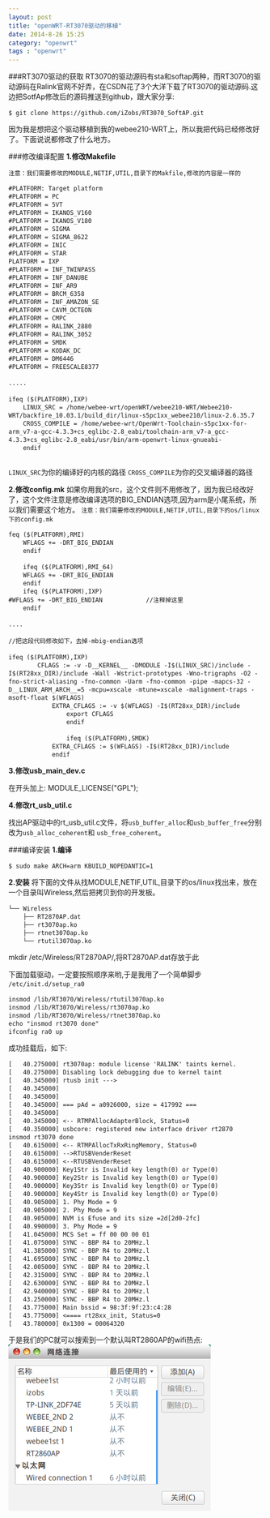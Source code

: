 ```yaml
---
layout: post
title: "openWRT-RT3070驱动的移植"
date: 2014-8-26 15:25
category: "openwrt"
tags : "openwrt"
---
```


###RT3070驱动的获取
RT3070的驱动源码有sta和softap两种，而RT3070的驱动源码在Ralink官网不好弄，在CSDN花了3个大洋下载了RT3070的驱动源码.这边把SotfAp修改后的源码推送到github，跟大家分享:

```
$ git clone https://github.com/iZobs/RT3070_SoftAP.git

```
因为我是想把这个驱动移植到我的webee210-WRT上，所以我把代码已经修改好了。下面说说都修改了什么地方。

###修改编译配置
__1.修改Makefile__

`注意：我们需要修改的MODULE,NETIF,UTIL,目录下的Makfile,修改的内容是一样的`

```
#PLATFORM: Target platform
#PLATFORM = PC
#PLATFORM = 5VT
#PLATFORM = IKANOS_V160
#PLATFORM = IKANOS_V180
#PLATFORM = SIGMA
#PLATFORM = SIGMA_8622
#PLATFORM = INIC
#PLATFORM = STAR
PLATFORM = IXP
#PLATFORM = INF_TWINPASS
#PLATFORM = INF_DANUBE
#PLATFORM = INF_AR9
#PLATFORM = BRCM_6358
#PLATFORM = INF_AMAZON_SE
#PLATFORM = CAVM_OCTEON
#PLATFORM = CMPC
#PLATFORM = RALINK_2880
#PLATFORM = RALINK_3052
#PLATFORM = SMDK
#PLATFORM = KODAK_DC
#PLATFORM = DM6446
#PLATFORM = FREESCALE8377

.....

ifeq ($(PLATFORM),IXP)
	LINUX_SRC = /home/webee-wrt/openWRT/webee210-WRT/Webee210-WRT/backfire_10.03.1/build_dir/linux-s5pc1xx_webee210/linux-2.6.35.7
	CROSS_COMPILE = /home/webee-wrt/OpenWrt-Toolchain-s5pc1xx-for-arm_v7-a-gcc-4.3.3+cs_eglibc-2.8_eabi/toolchain-arm_v7-a_gcc-4.3.3+cs_eglibc-2.8_eabi/usr/bin/arm-openwrt-linux-gnueabi-
	endif
	 
```

`LINUX_SRC`为你的编译好的内核的路径
`CROSS_COMPILE`为你的交叉编译器的路径

__2.修改config.mk__
如果你用我的src，这个文件则不用修改了，因为我已经改好了，这个文件注意是修改编译选项的BIG_ENDIAN选项,因为arm是小尾系统，所以我们需要这个地方。
`注意：我们需要修改的MODULE,NETIF,UTIL,目录下的os/linux下的config.mk`

```
feq ($(PLATFORM),RMI)
	WFLAGS += -DRT_BIG_ENDIAN
	endif

	ifeq ($(PLATFORM),RMI_64)
	WFLAGS += -DRT_BIG_ENDIAN
	endif
	ifeq ($(PLATFORM),IXP)                                                     
#WFLAGS += -DRT_BIG_ENDIAN            //注释掉这里
	endif

....

//把这段代码修改如下，去掉-mbig-endian选项

ifeq ($(PLATFORM),IXP)                                                     
	    CFLAGS := -v -D__KERNEL__ -DMODULE -I$(LINUX_SRC)/include -I$(RT28xx_DIR)/include -Wall -Wstrict-prototypes -Wno-trigraphs -O2 -fno-strict-aliasing -fno-common -Uarm -fno-common -pipe -mapcs-32 -D__LINUX_ARM_ARCH__=5 -mcpu=xscale -mtune=xscale -malignment-traps -msoft-float $(WFLAGS)
	        EXTRA_CFLAGS := -v $(WFLAGS) -I$(RT28xx_DIR)/include
			    export CFLAGS
				endif

				ifeq ($(PLATFORM),SMDK)
	        EXTRA_CFLAGS := $(WFLAGS) -I$(RT28xx_DIR)/include
			endif
```


__3.修改usb_main_dev.c__

在开头加上: MODULE_LICENSE("GPL");

__4.修改rt_usb_util.c__

找出AP驱动中的rt_usb_util.c文件，将`usb_buffer_alloc`和`usb_buffer_free`分别改为`usb_alloc_coherent`和 `usb_free_coherent`。

###编译安装
__1.编译__

```
$ sudo make ARCH=arm KBUILD_NOPEDANTIC=1

```

__2.安装__
将下面的文件从找MODULE,NETIF,UTIL,目录下的os/linux找出来，放在一个目录叫Wireless,然后把拷贝到你的开发板。                     

```
└── Wireless                   
    ├── RT2870AP.dat                   
    ├── rt3070ap.ko                    
    ├── rtnet3070ap.ko                  
    └── rtutil3070ap.ko                      
```
mkdir /etc/Wireless/RT2870AP/,将RT2870AP.dat存放于此                 

下面加载驱动，一定要按照顺序来哟,于是我用了一个简单脚步                  
`/etc/init.d/setup_ra0`

```
insmod /lib/RT3070/Wireless/rtutil3070ap.ko
insmod /lib/RT3070/Wireless/rt3070ap.ko
insmod /lib/RT3070/Wireless/rtnet3070ap.ko
echo "insmod rt3070 done"
ifconfig ra0 up

```
成功挂载后，如下:

```
[   40.275000] rt3070ap: module license 'RALINK' taints kernel.
[   40.275000] Disabling lock debugging due to kernel taint
[   40.345000] rtusb init --->
[   40.345000] 
[   40.345000] 
[   40.345000] === pAd = a0926000, size = 417992 ===
[   40.345000] 
[   40.345000] <-- RTMPAllocAdapterBlock, Status=0
[   40.350000] usbcore: registered new interface driver rt2870
insmod rt3070 done
[   40.615000] <-- RTMPAllocTxRxRingMemory, Status=0
[   40.615000] -->RTUSBVenderReset
[   40.615000] <--RTUSBVenderReset
[   40.900000] Key1Str is Invalid key length(0) or Type(0)
[   40.900000] Key2Str is Invalid key length(0) or Type(0)
[   40.900000] Key3Str is Invalid key length(0) or Type(0)
[   40.900000] Key4Str is Invalid key length(0) or Type(0)
[   40.905000] 1. Phy Mode = 9
[   40.905000] 2. Phy Mode = 9
[   40.905000] NVM is Efuse and its size =2d[2d0-2fc] 
[   40.990000] 3. Phy Mode = 9
[   41.045000] MCS Set = ff 00 00 00 01
[   41.075000] SYNC - BBP R4 to 20MHz.l
[   41.385000] SYNC - BBP R4 to 20MHz.l
[   41.695000] SYNC - BBP R4 to 20MHz.l
[   42.005000] SYNC - BBP R4 to 20MHz.l
[   42.315000] SYNC - BBP R4 to 20MHz.l
[   42.630000] SYNC - BBP R4 to 20MHz.l
[   42.940000] SYNC - BBP R4 to 20MHz.l
[   43.250000] SYNC - BBP R4 to 20MHz.l
[   43.775000] Main bssid = 98:3f:9f:23:c4:28
[   43.775000] <==== rt28xx_init, Status=0
[   43.780000] 0x1300 = 00064320

```

于是我们的PC就可以搜索到一个默认叫RT2860AP的wifi热点:
![wifi](/picture/wifi.png)
